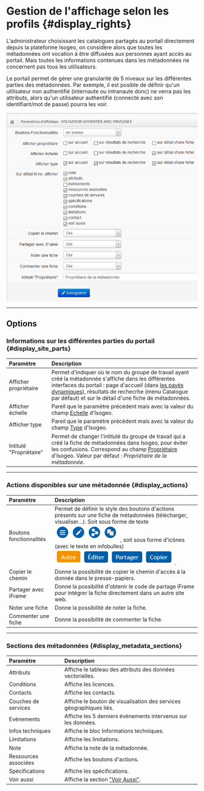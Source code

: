 # Gestion de l'affichage selon les profils {#display_rights}

L'administrateur choisissant les catalogues partagés au portail directement depuis la plateforme Isogeo, on considère alors que toutes les métadonnées ont vocation à être diffusées aux personnes ayant accès au portail. Mais toutes les informations contenues dans les métadonnées ne concernent pas tous les utilisateurs.

Le portail permet de gérer une granularité de 5 niveaux sur les différentes parties des métadonnées. Par exemple, il est posible de définir qu'un utilisateur non authentifié \(internaute ou intranaute donc\) ne verra pas les attributs, alors qu'un utilisateur authentifié \(connecté avec son identifiant/mot de passe\) pourra les voir.

![&quot;Exemple des paramètres d&apos;affichage pour le rôle &apos;Utilisateur authentifié avec privilège&apos;&quot;](/assets/back_display_advanced_user.png)

---

## Options

### Informations sur les différentes parties du portail {#display_site_parts}

| Paramètre | Description |
| :--- | :--- |
| Afficher propriétaire | Permet d'indiquer où le nom du groupe de travail ayant créé la métadonnée s'affiche dans les différentes interfaces du portail : page d'accueil \(dans [les pavés dynamiques](/homepage/dyn-sections.md)\), résultats de rechecrhe \(menu Catalogue par défaut\) et sur le détail d'une fiche de métadonnées. |
| Afficher échelle | Pareil que le paramètre précédent mais avec la valeur du champ [Echelle](http://help.isogeo.com/fr/features/documentation/md_geography.html#echelle) d'Isogeo. |
| Afficher type | Pareil que le paramètre précédent mais avec la valeur du champ [Type](http://help.isogeo.com/fr/features/documentation/index.html#les-différents-types-de-ressources) d'Isogeo. |
| Intitulé "Propriétaire" | Permet de changer l'intitulé du groupe de travail qui a créé la fiche de métadonnées dans Isogeo, pour éviter les confusions. Correspond au champ [Propriétaire](http://help.isogeo.com/fr/start/group_switch.html#mon-compte-mes-groupes-de-travail) d'Isogeo. Valeur par défaut : _Propriétaire de la métadonnée_. |

---

### Actions disponibles sur une métadonnée {#display_actions}

| Paramètre | Description |
| :--- | :--- |
| Boutons fonctionnalités | Permet de définir le style des boutons d'actions présents sur une fiche de métadonnées \(télécharger, visualiser...\). Soit sous forme de texte ![](/assets/front_md_actions_buttons.png) , soit sous forme d'icônes \(avec le texte en infobulles\) ![](/assets/front_md_actions_labels.png). |
| Copier le chemin | Donne la possibilité de copier le chemin d'accès à la donnée dans le presse-papiers. |
| Partager avec iFrame | Donne la possibilité d'obtenir le code de partage iFrame pour intégrer la fiche directement dans un autre site web. |
| Noter une fiche | Donne la possibilité de noter la fiche. |
| Commenter une fiche | Donne la possibilité de commenter la fiche. |

---

### Sections des métadonnées {#display_metadata_sections}

| Paramètre            | Description |
| :------------------- | :---------- |
| Attributs            | Affiche le tableau des attributs des données vectorielles. |
| Conditions           | Affiche les licences. |
| Contacts             | Affiche les contacts. |
| Couches de services  | Affiche le bouton de visualisation des services géographiques liés. |
| Evénements           | Affiche les 5 derniers événements intervenus sur les données. |
| Infos techniques     | Affiche le bloc Informations techniques. |
| Limitations          | Affiche les limitations. |
| Note                 | Affiche la note de la métadonnée. |
| Ressources associées | Affiche les boutons d'actions. |
| Spécifications       | Affiche les spécifications. |
| Voir aussi           | Affiche la section ["Voir Aussi"](/settings/voir-aussi.md). |
